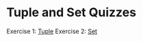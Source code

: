# Tuple and Set Quizzes

Exercise 1: [Tuple](https://www.w3schools.com/python/exercise.asp?filename=exercise_tuples1)
Exercise 2: [Set](https://www.w3schools.com/python/exercise.asp?filename=exercise_sets1)